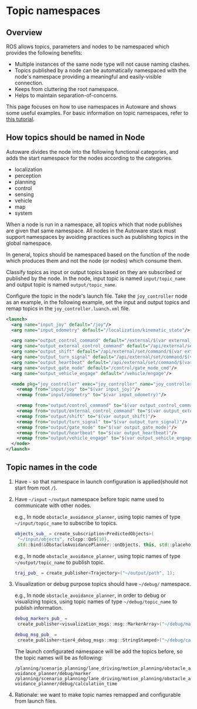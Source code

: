 # Topic namespaces

## Overview

ROS allows topics, parameters and nodes to be namespaced which provides the following benefits:
- Multiple instances of the same node type will not cause naming clashes.
- Topics published by a node can be automatically namespaced with the node's namespace providing a meaningful and easily-visible connection.
- Keeps from cluttering the root namespace.
- Helps to maintain separation-of-concerns.

This page focuses on how to use namespaces in Autoware and shows some useful examples. For basic information on topic namespaces, refer to [this tutorial](https://design.ros2.org/articles/topic_and_service_names.html).

## How topics should be named in Node

Autoware divides the node into the following functional categories, and adds the start namespace for the nodes according to the categories.

- localization
- perception
- planning
- control
- sensing
- vehicle
- map
- system

When a node is run in a namespace, all topics which that node publishes are given that same namespace. All nodes in the Autoware stack must support namespaces by avoiding practices such as publishing topics in the global namespace.

In general, topics should be namespaced based on the function of the node which produces them and not the node (or nodes) which consume them.

Classify topics as input or output topics based on they are subscribed or published by the node. In the node, input topic is named `input/topic_name` and output topic is named `output/topic_name`.

Configure the topic in the node's launch file. Take the `joy_controller` node as an example, in the following example, set the input and output topics and remap topics in the `joy_controller.luanch.xml` file.

```xml
<launch>
  <arg name="input_joy" default="/joy"/>
  <arg name="input_odometry" default="/localization/kinematic_state"/>

  <arg name="output_control_command" default="/external/$(var external_cmd_source)/joy/control_cmd"/>
  <arg name="output_external_control_command" default="/api/external/set/command/$(var external_cmd_source)/control"/>
  <arg name="output_shift" default="/api/external/set/command/$(var external_cmd_source)/shift"/>
  <arg name="output_turn_signal" default="/api/external/set/command/$(var external_cmd_source)/turn_signal"/>
  <arg name="output_heartbeat" default="/api/external/set/command/$(var external_cmd_source)/heartbeat"/>
  <arg name="output_gate_mode" default="/control/gate_mode_cmd"/>
  <arg name="output_vehicle_engage" default="/vehicle/engage"/>

  <node pkg="joy_controller" exec="joy_controller" name="joy_controller" output="screen">
    <remap from="input/joy" to="$(var input_joy)"/>
    <remap from="input/odometry" to="$(var input_odometry)"/>

    <remap from="output/control_command" to="$(var output_control_command)"/>
    <remap from="output/external_control_command" to="$(var output_external_control_command)"/>
    <remap from="output/shift" to="$(var output_shift)"/>
    <remap from="output/turn_signal" to="$(var output_turn_signal)"/>
    <remap from="output/gate_mode" to="$(var output_gate_mode)"/>
    <remap from="output/heartbeat" to="$(var output_heartbeat)"/>
    <remap from="output/vehicle_engage" to="$(var output_vehicle_engage)"/>
  </node>
</launch>
```

## Topic names in the code

1. Have `~` so that namespace in launch configuration is applied(should not start from root `/`).

2. Have `~/input` `~/output` namespace before topic name used to communicate with other nodes.

   e.g., In node `obstacle_avoidance_planner`, using topic names of type `~/input/topic_name` to subscribe to topics.

   ```cpp
   objects_sub_ = create_subscription<PredictedObjects>(
    "~/input/objects", rclcpp::QoS{10},
    std::bind(&ObstacleAvoidancePlanner::onObjects, this, std::placeholders::_1));
   ```

   e.g., In node `obstacle_avoidance_planner`, using topic names of type `~/output/topic_name` to publish topic.

   ```cpp
   traj_pub_ = create_publisher<Trajectory>("~/output/path", 1);
   ```

3. Visualization or debug purpose topics should have `~/debug/` namespace.

   e.g., In node `obstacle_avoidance_planner`, in order to debug or visualizing topics, using topic names of type `~/debug/topic_name` to publish information.

   ```cpp
   debug_markers_pub_ =
    create_publisher<visualization_msgs::msg::MarkerArray>("~/debug/marker", durable_qos);

   debug_msg_pub_ =
    create_publisher<tier4_debug_msgs::msg::StringStamped>("~/debug/calculation_time", 1);
   ```
   
   The launch configurated namespace will be add the topics before, so the topic names will be as following:
   
   `
   /planning/scenario_planning/lane_driving/motion_planning/obstacle_avoidance_planner/debug/marker
   /planning/scenario_planning/lane_driving/motion_planning/obstacle_avoidance_planner/debug/calculation_time
   `
4. Rationale: we want to make topic names remapped and configurable from launch files.
